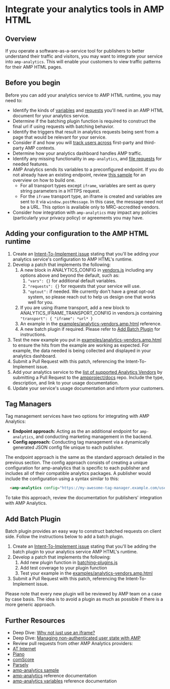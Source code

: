 # Integrate your analytics tools in AMP HTML

## Overview

If you operate a software-as-a-service tool for publishers to better understand their traffic and visitors, you may want to integrate your service into `amp-analytics`. This will enable your customers to view traffic patterns for their AMP HTML pages.

## Before you begin

Before you can add your analytics service to AMP HTML runtime, you may need to:
* Identify the kinds of [variables](analytics-vars.md) and [requests](amp-analytics.md#requests) you'll need in an AMP HTML document for your analytics service.
* Determine if the batching plugin function is required to construct the final url if using requests with batching behavior.
* Identify the triggers that result in analytics requests being sent from a page that would be relevant for your service.
* Consider if and how you will [track users across](https://github.com/ampproject/amphtml/blob/master/spec/amp-managing-user-state.md) first-party and third-party AMP contexts.
* Determine how your analytics dashboard handles AMP traffic.
* Identify any missing functionality in `amp-analytics`, and [file requests](https://github.com/ampproject/amphtml/issues/new) for needed features.
* AMP Analytics sends its variables to a preconfigured endpoint.  If you do not already have an existing endpoint, review [this sample](https://github.com/ampproject/amp-publisher-sample#amp-analytics-sample) for an overview on how to build one.
  * For all transport types except `iframe`, variables are sent as query string parameters in a HTTPS request.
  * For the `iframe` transport type, an iframe is created and variables are sent to it via `window.postMessage`. In this case, the message need not be a URL. This option is available only to MRC-accredited vendors.
* Consider how integration with `amp-analytics` may impact any policies (particularly your privacy policy) or agreements you may have.

## Adding your configuration to the AMP HTML runtime

1. Create an [Intent-To-Implement issue](../../CONTRIBUTING.md#contributing-features) stating that you'll be adding your analytics service's configuration to AMP HTML's runtime.
1. Develop a patch that implements the following:
    1. A new block in ANALYTICS_CONFIG in  [vendors.js](0.1/vendors.js) including any options above and beyond the default, such as:
        1. ```"vars": {}``` for additional default variables.
        1. ```"requests": {}``` for requests that your service will use.
        1. ```"optout":``` if needed.  We currently don't have a great opt-out system, so please reach out to help us design one that works well for you.
    1. If you are using iframe transport, add a new block to ANALYTICS_IFRAME_TRANSPORT_CONFIG in vendors.js containing ```"transport": { "iframe": *url* }```
    1. An example in the [examples/analytics-vendors.amp.html](../../examples/analytics-vendors.amp.html)
reference.
    1. A new batch plugin if required. Please refer to [Add Batch Plugin](#add-batch-plugin) for instructions.
1. Test the new example you put in [examples/analytics-vendors.amp.html](../../examples/analytics-vendors.amp.html) to ensure the hits from the example are working as expected. For example, the data needed is being collected and displayed in your analytics dashboard.
1. Submit a Pull Request with this patch, referencing the Intent-To-Implement issue.
1. Add your analytics service to the [list of supported Analytics Vendors](https://github.com/ampproject/docs/blob/master/content/docs/ads_analytics/analytics-vendors.md) by submitting a Pull Request to the [ampproject/docs](https://github.com/ampproject/docs) repo. Include the type, description, and link to your usage documentation.
1. Update your service's usage documentation and inform your customers.



## Tag Managers

Tag management services have two options for integrating with AMP Analytics:

* **Endpoint approach:** Acting as the an additional endpoint for `amp-analytics`, and conducting marketing management in the backend.
* **Config approach:** Conducting tag management via a dynamically generated JSON config file unique to each publisher.

The endpoint approach is the same as the standard approach detailed in the previous section.  The config approach consists of creating a unique configuration for amp-analytics that is specific to each publisher and includes all of their compatible analytics packages.  A publisher would include the configuration using a syntax similar to this:

```html
  <amp-analytics config="https://my-awesome-tag-manager.example.com/user-id.json">
```

To take this approach, review the documentation for publishers' integration with AMP Analytics.

## Add Batch Plugin
Batch plugin provides an easy way to construct batched requests on client side. Follow the instructions below to add a batch plugin.
1. Create an [Intent-To-Implement issue](../../CONTRIBUTING.md#contributing-features) stating that you'll be adding the batch plugin to your analytics service AMP HTML's runtime.
1. Develop a patch that implements the following:
    1. Add new plugin function in [batching-plugins.js](0.1/batching-plugins.js)
    1. Add test coverage to your plugin function
    1. Test your example in the [examples/analytics-vendors.amp.html](../../examples/analytics-vendors.amp.html)
1. Submit a Pull Request with this patch, referencing the Intent-To-Implement issue.

Please note that every new plugin will be reviewed by AMP team on a case by case basis. The idea is to avoid a plugin as much as possible if there is a more generic approach.

## Further Resources
* Deep Dive: [Why not just use an iframe?](why-not-iframe.md)
* Deep Dive: [Managing non-authenticated user state with AMP](https://github.com/ampproject/amphtml/blob/master/spec/amp-managing-user-state.md)
* Review pull requests from other AMP Analytics providers:
 * [AT Internet](https://github.com/ampproject/amphtml/pull/1672)
 * [Piano](https://github.com/ampproject/amphtml/pull/1652)
 * [comScore](https://github.com/ampproject/amphtml/pull/1608)
 * [Parsely](https://github.com/ampproject/amphtml/pull/1595)
* [amp-analytics sample](https://github.com/ampproject/amp-publisher-sample#amp-analytics-sample)
* [amp-analytics](https://www.ampproject.org/docs/reference/components/amp-analytics) reference documentation
* [amp-analytics variables](analytics-vars.md) reference documentation
